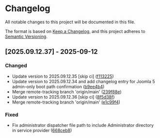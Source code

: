 # Changelog

All notable changes to this project will be documented in this file.

The format is based on [Keep a Changelog](https://keepachangelog.com/en/1.0.0/),
and this project adheres to [Semantic Versioning](https://semver.org/spec/v2.0.0.html).

## [2025.09.12.37] - 2025-09-12

### Changed

* Update version to 2025.09.12.35 [skip ci] ([f113225](https://github.com/N6REJ/bears_aichatbot/commit/f113225))
* Update version to 2025.09.12.34 and add changelog entry for Joomla 5 admin-only boot path confirmation ([b9ee4b4](https://github.com/N6REJ/bears_aichatbot/commit/b9ee4b4))
* Merge remote-tracking branch 'origin/main' ([239f88e](https://github.com/N6REJ/bears_aichatbot/commit/239f88e))
* Update version to 2025.09.12.36 [skip ci] ([8f5d38f](https://github.com/N6REJ/bears_aichatbot/commit/8f5d38f))
* Merge remote-tracking branch 'origin/main' ([e1c99f4](https://github.com/N6REJ/bears_aichatbot/commit/e1c99f4))

### Fixed

* Fix administrator dispatcher file path to include Administrator directory in service provider ([668ceb8](https://github.com/N6REJ/bears_aichatbot/commit/668ceb8))

